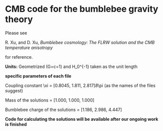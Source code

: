 # CMB code for the bumblebee gravity theory

Please see

R. Xu, and D. Xu, _Bumblebee cosmology: The FLRW solution and the CMB temperature anisotropy_

for reference.



**Units:** Geometrized (G=c=1) and H_0^{-1} taken as the unit length


**********specific parameters of each file**********

Coupling constant \xi = [0.8045, 1.811, 2.817]*8*\pi (as the names of the files suggest)

Mass of the solutions = [1.000, 1.000, 1.000] 

Bumblebee charge of the solutions = [1.186, 2.986, 4.447]



**********Code for calculating the solutions will be available after our ongoing work is finished**********
